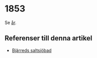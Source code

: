 # 1853

Se [år](år).

## Referenser till denna artikel

* [Bjärreds saltsjöbad](Bjärreds%20saltsjöbad)
